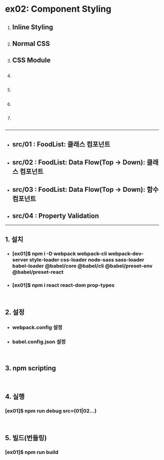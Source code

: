 # ex02: Component Styling
1. ## Inline Styling
2. ## Normal CSS
3. ## CSS Module
4. ## 
5. ## 
6. ## 
7. ## 

---
* ##  src/01 : FoodList: 클래스 컴포넌트
* ##  src/02 : FoodList: Data Flow(Top -> Down): 클래스 컴포넌트
* ##  src/03 : FoodList: Data Flow(Top -> Down): 함수 컴포넌트
* ##  src/04 : Property Validation
---
##  1. 설치
* ### [ex01]$ npm i -D webpack webpack-cli webpack-dev-server style-loader css-loader node-sass sass-loader babel-loader @babel/core @babel/cli @babel/preset-env @babel/preset-react
* ### [ex01]$ npm i react react-dom prop-types
&nbsp;
##  2. 설정
  * ###  webpack.config 설정
  * ###  babel.config.json 설정
&nbsp;
##  3. npm scripting
&nbsp;
##  4. 실행
### [ex01]$ npm run debug src=(01|02...)
&nbsp;
##  5. 빌드(번들링)
### [ex01]$ npm run build
